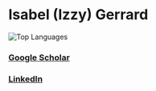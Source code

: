 # Isabel (Izzy) Gerrard

![Top Languages](https://github-readme-stats.vercel.app/api/top-langs/?username=isabelgerrard&layout=compact&theme=dark)

### [Google Scholar](https://scholar.google.com/citations?user=93yexpsAAAAJ&hl=en)
### [LinkedIn](https://www.linkedin.com/in/isabel-gerrard/)
<!-- ![Header Image](https://github.com/isabelgerrard/isabelgerrard/blob/main/images/gbt-undershot.png) -->

